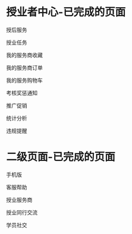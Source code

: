 授业者中心-已完成的页面
=======

授后服务 

授业任务

我的服务商收藏

我的服务商订单

我的服务购物车

考核奖惩通知

推广促销

统计分析

违规提醒

二级页面-已完成的页面
=======
手机版

客服帮助

授业服务商

授业同行交流

学员社交